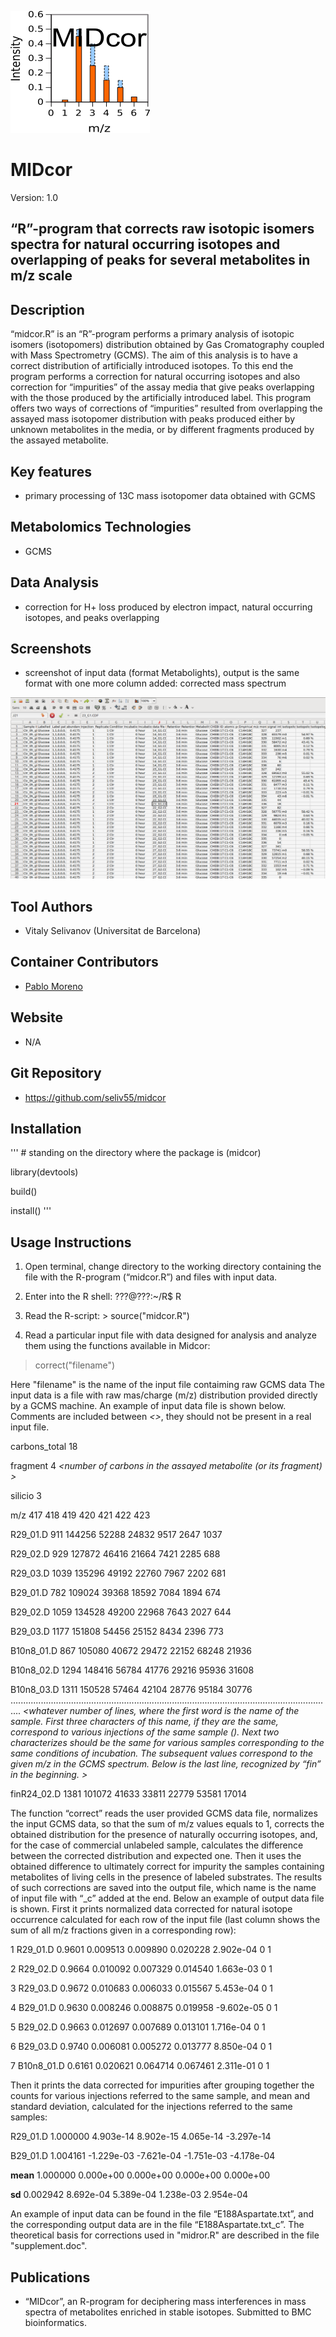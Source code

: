 ![Logo](text4217.png)

# MIDcor
Version: 1.0
## “R”-program that corrects raw isotopic isomers spectra for natural occurring isotopes and overlapping of peaks for several metabolites in m/z scale

## Description

“midcor.R” is an “R”-program performs a primary analysis of isotopic isomers (isotopomers) distribution obtained by Gas Cromatography coupled with Mass Spectrometry (GCMS). The aim of this analysis is to have a correct distribution of artificially introduced isotopes. To this end the program performs a correction for natural occurring isotopes and also correction for “impurities” of the assay media that give peaks overlapping with the those produced by the artificially introduced label. This program offers two ways of corrections of “impurities” resulted from overlapping the assayed mass isotopomer distribution with peaks produced either by unknown metabolites in the media, or by different fragments produced by the assayed metabolite. 

## Key features

- primary processing of 13C mass isotopomer data obtained with GCMS

## Metabolomics Technologies

- GCMS

## Data Analysis

- correction for H+ loss produced by electron impact, natural occurring isotopes, and peaks overlapping

## Screenshots

- screenshot of input data (format Metabolights), output is the same format with one more column added: corrected mass spectrum

![screenshot](Screenshot.png)

## Tool Authors

- Vitaly Selivanov (Universitat de Barcelona)

## Container Contributors

- [Pablo Moreno](EBI)

## Website

- N/A

## Git Repository

- https://github.com/seliv55/midcor

## Installation

'''   # standing on the directory where the package is (midcor)

library(devtools)

build()

install()
 '''

## Usage Instructions

1. Open terminal, change directory to the working directory containing the file with the R-program (“midcor.R”) and files with input data. 

2. Enter into the R shell: ???@???:~/R$ R 

3. Read the R-script: > source("midcor.R") 

4. Read a particular input file with data designed for analysis and analyze them using the functions available in Midcor: 

> correct("filename") 

Here "filename" is the name of the input file contaiming raw GCMS data The input data is a file with raw mas/charge (m/z) distribution provided directly by a GCMS machine. An example of input data file is shown below. Comments are included between *<>*, they should not be present in a real input file.

 *<content of an input file is below>* 
 
 carbons_total 18 *<Total number of carbons in the derivated fragment>* 
 
 fragment 4 *<number of carbons in the assayed metabolite (or its fragment) >* 
 
 silicio 3 *<Total number of Si atoms in the derivated fragment>* 
 
 m/z 417 418 419 420 421 422 423 
 
 R29_01.D 911 144256 52288 24832 9517 2647 1037 
 
 R29_02.D 929 127872 46416 21664 7421 2285 688 
 
 R29_03.D 1039 135296 49192 22760 7967 2202 681 
 
 B29_01.D 782 109024 39368 18592 7084 1894 674 
 
 B29_02.D 1059 134528 49200 22968 7643 2027 644 
 
 B29_03.D 1177 151808 54456 25152 8434 2396 773 
 
 B10n8_01.D 867 105080 40672 29472 22152 68248 21936 
 
 B10n8_02.D 1294 148416 56784 41776 29216 95936 31608 
 
 B10n8_03.D 1311 150528 57464 42104 28776 95184 30776 …............................................................................................................................. *<whatever number of lines, where the first word is the name of the sample. First three characters of this name, if they are the same, correspond to various injections of the same sample (). Next two characterizes should be the same for various samples corresponding to the same conditions of incubation. The subsequent values correspond to the given m/z in the GCMS spectrum. Below is the last line, recognized by “fin” in the beginning. >* 
 
 finR24_02.D 1381 101072 41633 33811 22779 53581 17014 *<end of an input file>* 
 
 The function “correct” reads the user provided GCMS data file, normalizes the input GCMS data, so that the sum of m/z values equals to 1, corrects the obtained distribution for the presence of naturally occurring isotopes, and, for the case of commercial unlabeled sample, calculates the difference between the corrected distribution and expected one. Then it uses the obtained difference to ultimately correct for impurity the samples containing metabolites of living cells in the presence of labeled substrates. The results of such corrections are saved into the output file, which name is the name of input file with “_c” added at the end. Below an example of output data file is shown. First it prints normalized data corrected for natural isotope occurrence calculated for each row of the input file (last column shows the sum of all m/z fractions given in a corresponding row): 
 
 1 R29_01.D 0.9601 0.009513 0.009890 0.020228 2.902e-04 0 1 
 
 2 R29_02.D 0.9664 0.010092 0.007329 0.014540 1.663e-03 0 1 
 
 3 R29_03.D 0.9672 0.010683 0.006033 0.015567 5.453e-04 0 1 
 
 4 B29_01.D 0.9630 0.008246 0.008875 0.019958 -9.602e-05 0 1 
 
 5 B29_02.D 0.9663 0.012697 0.007689 0.013101 1.716e-04 0 1 
 
 6 B29_03.D 0.9740 0.006081 0.005272 0.013777 8.850e-04 0 1 
 
 7 B10n8_01.D 0.6161 0.020621 0.064714 0.067461 2.311e-01 0 1 
 
 Then it prints the data corrected for impurities after grouping together the counts for various injections referred to the same sample, and mean and standard deviation, calculated for the injections referred to the same samples: 
 
 R29_01.D 1.000000 4.903e-14 8.902e-15 4.065e-14 -3.297e-14 
 
 B29_01.D 1.004161 -1.229e-03 -7.621e-04 -1.751e-03 -4.178e-04 
 
 **mean** 1.000000 0.000e+00 0.000e+00 0.000e+00 0.000e+00 
 
 **sd** 0.002942 8.692e-04 5.389e-04 1.238e-03 2.954e-04 
 
 An example of input data can be found in the file “E188Aspartate.txt”, and the corresponding output data are in the file “E188Aspartate.txt_c”. The theoretical basis for corrections used in "midror.R" are described in the file "supplement.doc".
## Publications
- “MIDcor”, an R-program for deciphering mass interferences in mass spectra of metabolites enriched in stable isotopes. Submitted to BMC bioinformatics.
